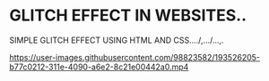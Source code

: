 # GLITCH EFFECT IN WEBSITES..
SIMPLE GLITCH EFFECT USING HTML AND CSS..../,.../...,.

https://user-images.githubusercontent.com/98823582/193526205-b77c0212-311e-4090-a6e2-8c21e00442a0.mp4
